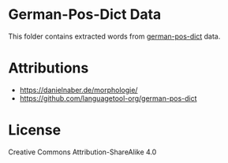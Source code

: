 # German-Pos-Dict Data
This folder contains extracted words from 
[german-pos-dict](https://github.com/languagetool-org/german-pos-dict) data.


# Attributions
* https://danielnaber.de/morphologie/
* https://github.com/languagetool-org/german-pos-dict


# License
Creative Commons Attribution-ShareAlike 4.0
